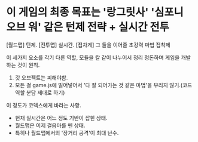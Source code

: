 # 이 게임의 최종 목표는 '랑그릿사' '심포니 오브 워' 같은 턴제 전략 + 실시간 전투
[월드맵] 턴제.
[전투맵] 실시간.
[접차게] 그 둘을 이어줄 초강력 마법 접착제

이 세가지 요소를 각기 다른 역할, 모듈을 칼 같이 나누어서 정리 정돈하며 게임을 개발하는 것이 원칙.

1. 갓 오브젝트는 피해야함.
2. 모든 걸 game.js에 밀어넣어서 '다 잘 되어가는 것 같은 마법'을 부리지 않기.(코드 역할 분담 제대로 하기)

이 정도가 코덱스에게 바라는 사항.

* 현재 실시간은 어느 정도 기반이 잡힌 상태. 
* 월드맵은 이제 걸음마를 뗀 상태.
* 특히나 월드맵에서의 '장거리 공격'이 최대 난수.
